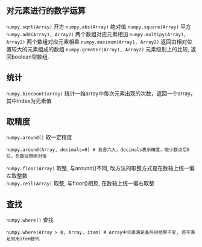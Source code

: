 ## 对元素进行的数学运算
`numpy.sqrt(Array)` 开方
`numpy.abs(Array)` 绝对值
`numpy.square(Array)` 平方
`numpy.add(Array1, Array2)` 两个数组对应元素相加
`numpy.multipy(Array1, Array2)` 两个数组对应元素相乘
`numpy.maximum(Array1, Array2)` 返回由相对位置较大的元素组成的数组
`numpy.greater(Array1, Array2)` 元素级别上的比较, 返回boolean型数组.
## 统计
`numpy.bincount(array)` 统计一维array中每次元素出现的次数，返回一个array，其中index为元素值  
## 取精度
`numpy.around()` 取一定精度
```
numpy.around(Array, decimals=0) # 五舍六入，decimals表示精度，取小数点后0位，负数按照绝对值
```
`numpy.floor(Array)` 取整, 与around()不同, 改方法的取整方式是在数轴上统一偏左取整数  
`numpy.ceil(Array)` 取整, 与floor()相反, 在数轴上统一偏右取整  
## 查找
`numpy.where()` 查找
```
numpy.where(Array > 0, Array, item) # Array中元素满足条件则结果不变, 若不满足则用item替代
```
